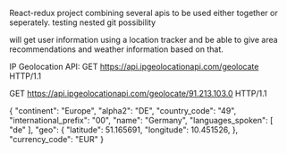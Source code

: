 React-redux project combining several apis to be used either together or seperately.
testing nested git possibility

will get user information using a location tracker and be able to give area recommendations and weather information based on that.

IP Geolocation API:
GET https://api.ipgeolocationapi.com/geolocate HTTP/1.1

GET https://api.ipgeolocationapi.com/geolocate/91.213.103.0 HTTP/1.1

{
    "continent": "Europe",
    "alpha2": "DE",
    "country_code": "49",
    "international_prefix": "00",
    "name": "Germany",
    "languages_spoken": [
        "de"
    ],
    "geo": {
        "latitude": 51.165691,
        "longitude": 10.451526,
    },
    "currency_code": "EUR"
}